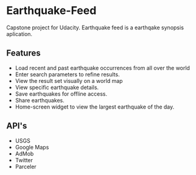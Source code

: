 # Earthquake-Feed
Capstone project for Udacity. Earthquake feed is a earthqake synopsis aplication.

## Features
* Load recent and past earthquake occurrences from all over the world
* Enter search parameters to refine results. 
* View the result set visually on a world map
* View specific earthquake details.
* Save earthquakes for offline access.
* Share earthquakes.
* Home-screen widget to view the largest earthquake of the day.

## API's
* USGS
* Google Maps
* AdMob
* Twitter
* Parceler

